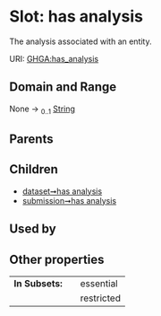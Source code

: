 
# Slot: has analysis


The analysis associated with an entity.

URI: [GHGA:has_analysis](https://w3id.org/GHGA/has_analysis)


## Domain and Range

None &#8594;  <sub>0..1</sub> [String](types/String.md)

## Parents


## Children

 *  [dataset➞has analysis](dataset_has_analysis.md)
 *  [submission➞has analysis](submission_has_analysis.md)

## Used by


## Other properties

|  |  |  |
| --- | --- | --- |
| **In Subsets:** | | essential |
|  | | restricted |

